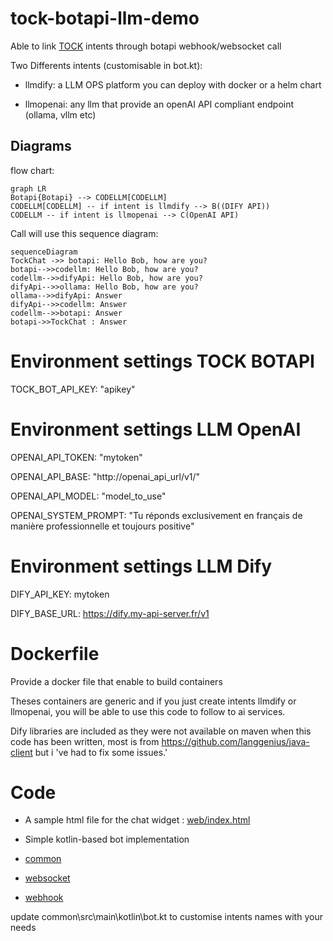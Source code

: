 # tock-botapi-llm-demo

Able to link [TOCK](https://doc.tock.ai/) intents through botapi webhook/websocket call

Two Differents intents (customisable in bot.kt):

- llmdify: a LLM OPS platform you can deploy with docker or a helm chart

- llmopenai: any llm that provide an openAI API compliant endpoint (ollama, vllm etc)

## Diagrams

flow chart:

```mermaid
graph LR
Botapi{Botapi} --> CODELLM[CODELLM]
CODELLM[CODELLM] -- if intent is llmdify --> B((DIFY API))
CODELLM -- if intent is llmopenai --> C(OpenAI API)
```
Call will use this sequence diagram:

```mermaid
sequenceDiagram
TockChat ->> botapi: Hello Bob, how are you?
botapi-->>codellm: Hello Bob, how are you?
codellm-->>difyApi: Hello Bob, how are you?
difyApi-->>ollama: Hello Bob, how are you?
ollama-->>difyApi: Answer
difyApi-->>codellm: Answer
codellm-->>botapi: Answer
botapi->>TockChat : Answer
```

# Environment settings TOCK BOTAPI

TOCK_BOT_API_KEY: "apikey"

# Environment settings LLM OpenAI

OPENAI_API_TOKEN: "mytoken"

OPENAI_API_BASE: "http://openai_api_url/v1/"

OPENAI_API_MODEL: "model_to_use"

OPENAI_SYSTEM_PROMPT: "Tu réponds exclusivement en français de manière professionnelle et toujours positive"

# Environment settings LLM Dify
DIFY_API_KEY: mytoken

DIFY_BASE_URL: https://dify.my-api-server.fr/v1

 # Dockerfile

Provide a docker file that enable to build containers

Theses containers are generic and if you just create intents llmdify or llmopenai, you will be able to use this code to follow to ai services.

Dify libraries are included as they were not available on maven when this code has been written, most is from https://github.com/langgenius/java-client but i 've had to fix some issues.'

  # Code

- A sample html file for the chat widget : [web/index.html](web/index.html)

- Simple kotlin-based bot implementation

- [common](common/src/main/kotlin/bot.kt)

- [websocket](websocket/src/main/kotlin/StartWebsocket.kt)

- [webhook](webhook/src/main/kotlin/StartWebhook.kt)

update common\src\main\kotlin\bot.kt to customise intents names with your needs

